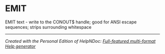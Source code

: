 # EMIT

EMIT text - write to the CONOUT$ handle; good for ANSI escape sequences; strips surrounding whitespace


***
_Created with the Personal Edition of HelpNDoc: [Full-featured multi-format Help generator](<https://www.helpndoc.com/help-authoring-tool>)_
